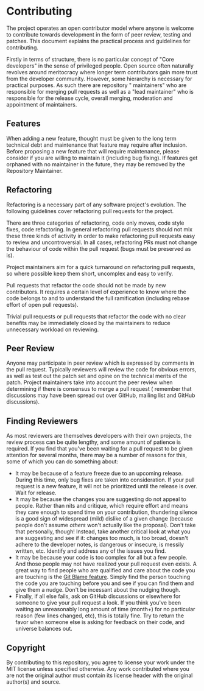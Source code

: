 # Contributing

The project operates an open contributor model where anyone is welcome to contribute towards development in
the form of peer review, testing and patches. This document explains the practical process and guidelines for
contributing.

Firstly in terms of structure, there is no particular concept of "Core developers" in the sense of privileged people.
Open source often naturally revolves around meritocracy where longer term contributors gain more trust from the
developer community. However, some hierarchy is necessary for practical purposes. As such there are repository "
maintainers" who are responsible for merging pull requests as well as a "lead maintainer" who is responsible for the
release cycle, overall merging, moderation and appointment of maintainers.

## Features

When adding a new feature, thought must be given to the long term technical debt and maintenance that feature may
require after inclusion. Before proposing a new feature that will require maintenance, please consider if you are
willing to maintain it (including bug fixing). If features get orphaned with no maintainer in the future, they may be
removed by the Repository Maintainer.

## Refactoring

Refactoring is a necessary part of any software project's evolution. The following guidelines cover refactoring pull
requests for the project.

There are three categories of refactoring, code only moves, code style fixes, code refactoring. In general refactoring
pull requests should not mix these three kinds of activity in order to make refactoring pull requests easy to review and
uncontroversial. In all cases, refactoring PRs must not change the behaviour of code within the pull request (bugs must
be preserved as is).

Project maintainers aim for a quick turnaround on refactoring pull requests, so where possible keep them short,
uncomplex and easy to verify.

Pull requests that refactor the code should not be made by new contributors. It requires a certain level of experience
to know where the code belongs to and to understand the full ramification (including rebase effort of open pull
requests).

Trivial pull requests or pull requests that refactor the code with no clear benefits may be immediately closed by the
maintainers to reduce unnecessary workload on reviewing.

## Peer Review

Anyone may participate in peer review which is expressed by comments in the pull request. Typically reviewers will
review the code for obvious errors, as well as test out the patch set and opine on the technical merits of the patch.
Project maintainers take into account the peer review when determining if there is consensus to merge a pull request (
remember that discussions may have been spread out over GitHub, mailing list and GitHub discussions).

## Finding Reviewers

As most reviewers are themselves developers with their own projects, the review process can be quite lengthy, and some
amount of patience is required. If you find that you've been waiting for a pull request to be given attention for
several months, there may be a number of reasons for this, some of which you can do something about:

- It may be because of a feature freeze due to an upcoming release. During this time, only bug fixes are taken into
  consideration. If your pull request is a new feature, it will not be prioritized until the release is over. Wait for
  release.
- It may be because the changes you are suggesting do not appeal to people. Rather than nits and critique, which require
  effort and means they care enough to spend time on your contribution, thundering silence is a good sign of
  widespread (mild) dislike of a given change
  (because people don't assume *others* won't actually like the proposal). Don't take that personally, though! Instead,
  take another critical look at what you are suggesting and see if it: changes too much, is too broad, doesn't adhere to
  the developer notes, is dangerous or insecure, is messily written, etc. Identify and address any of the issues you
  find.
- It may be because your code is too complex for all but a few people. And those people may not have realized your pull
  request even exists. A great way to find people who are qualified and care about the code you are touching is the
  [Git Blame feature](https://help.github.com/articles/tracing-changes-in-a-file/). Simply find the person touching the
  code you are touching before you and see if you can find them and give them a nudge. Don't be incessant about the
  nudging though.
- Finally, if all else fails, ask on GitHub discussions or elsewhere for someone to give your pull request a look. If
  you think you've been waiting an unreasonably long amount of time (month+) for no particular reason (few lines
  changed, etc), this is totally fine. Try to return the favor when someone else is asking for feedback on their code,
  and universe balances out.

## Copyright

By contributing to this repository, you agree to license your work under the MIT license unless specified otherwise. Any
work contributed where you are not the original author must contain its license header with the original author(s) and
source.
